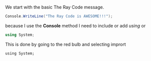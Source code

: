 We start with the basic The Ray Code message.
```csharp
Console.WriteLine("The Ray Code is AWESOME!!!");
```
because I use the **Console** method I need to include or add *using* or

```csharp
using System;
```

This is done by going to the red bulb and selecting imprort
```csarp
using System;
```
